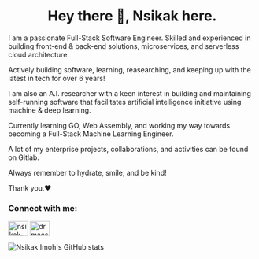 <h1 align="center">Hey there 👋, Nsikak here.</h1>
<p align="left">I am a passionate Full-Stack Software Engineer. Skilled and experienced in building front-end & back-end solutions, microservices, and serverless cloud architecture.</h3>
<p align="left">Actively building software, learning, reasearching, and keeping up with the latest in tech for over 6 years! </p>
<p align="left">I am also an A.I. researcher with a keen interest in building and maintaining self-running software that facilitates artificial intelligence initiative using machine & deep learning.</p>
<p align="left">Currently learning GO, Web Assembly, and working my way towards becoming a Full-Stack Machine Learning Engineer.</p>
<p align="left">A lot of my enterprise projects, collaborations, and activities can be found on Gitlab.</p>
<p align="left">Always remember to hydrate, smile, and be kind!</p>
<p align="left">Thank you.❤️</p>

<h3 align="left">Connect with me:</h3>
<p align="left">
<a href="https://linkedin.com/in/nsikak-imoh" target="blank"><img align="center" src="https://raw.githubusercontent.com/rahuldkjain/github-profile-readme-generator/master/src/images/icons/Social/linked-in-alt.svg" alt="nsikak-imoh" height="30" width="40" /></a>
<a href="https://instagram.com/drmacsika" target="blank"><img align="center" src="https://raw.githubusercontent.com/rahuldkjain/github-profile-readme-generator/master/src/images/icons/Social/instagram.svg" alt="drmacsika" height="30" width="40" /></a>
</p>

![Nsikak Imoh's GitHub stats](https://github-readme-stats.vercel.app/api?username=drmacsika&count_private=true&show_icons=true)


